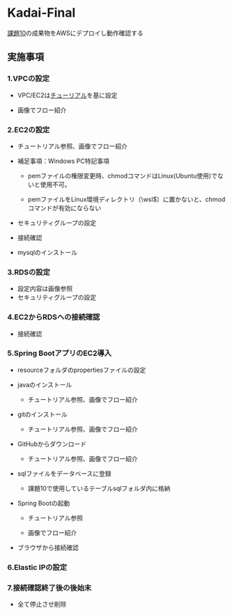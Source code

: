# Kadai-Final

[課題10](https://github.com/SUZUKI-Takayuki-0404/Kadai10th)の成果物をAWSにデプロイし動作確認する

## 実施事項

### 1.VPCの設定

- VPC/EC2は[チューリアル](https://github.com/raisetech-for-student/tutorial-aws-deploy-simple-java-app-to-ec2)を基に設定

- 画像でフロー紹介

### 2.EC2の設定

 - チュートリアル参照、画像でフロー紹介

 - 補足事項：Windows PC特記事項

   - pemファイルの権限変更時、chmodコマンドはLinux(Ubuntu使用)でないと使用不可。

   - pemファイルをLinux環境ディレクトリ（\\wsl$）に置かないと、chmodコマンドが有効にならない

 - セキュリティグループの設定

 - 接続確認

 - mysqlのインストール

### 3.RDSの設定

 - 設定内容は画像参照
　
 - セキュリティグループの設定

### 4.EC2からRDSへの接続確認

 - 接続確認

### 5.Spring BootアプリのEC2導入

 - resourceフォルダのpropertiesファイルの設定
　
 - javaのインストール
　
   - チュートリアル参照、画像でフロー紹介
　
 - gitのインストール
　
   - チュートリアル参照、画像でフロー紹介
　
 - GitHubからダウンロード
　
   - チュートリアル参照、画像でフロー紹介

 - sqlファイルをデータベースに登録
　　
   - 課題10で使用しているテーブルsqlフォルダ内に格納
　
 - Spring Bootの起動

   - チュートリアル参照

   - 画像でフロー紹介

 - ブラウザから接続確認

### 6.Elastic IPの設定

### 7.接続確認終了後の後始末

 - 全て停止させ削除

 
